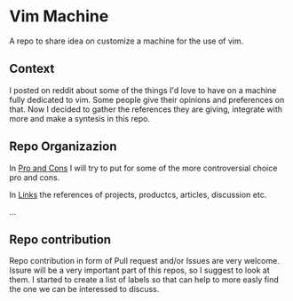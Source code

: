 # Vim Machine

A repo to share idea on customize a machine for the use of vim.

## Context

I posted on reddit about some of the things I'd love to have on a machine fully dedicated to vim.
Some people give their opinions and preferences on that. 
Now I decided to gather the references they are giving, integrate with more and make a syntesis in this repo.

## Repo Organizazion

In [Pro and Cons](https://github.com/ilmucio/vim-machine/blob/master/proandcons.md) I will try to put 
for some of the more controversial choice pro and cons.

In [Links](https://github.com/ilmucio/vim-machine/blob/master/links.md) the references of projects, productcs, articles, discussion etc.

...

## Repo contribution

Repo contribution in form of Pull request and/or Issues are very welcome. Issure will be a very important part of this repos, so I suggest to look at them. I started to create a list of labels 
so that can help to more easly find the one we can be interessed to discuss.
